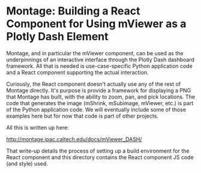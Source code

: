 
Montage: Building a React Component for Using mViewer as a Plotly Dash Element
==============================================================================

Montage, and in particular the mViewer component, can be used as
the underpinnings of an interactive interface through the Plotly Dash
dashboard framework.  All that is needed is use-case-specific Python
application code and a React component supporting the actual interaction.

Curiously, the React component doesn't actually use any of the rest of 
Montage directly.  It's purpose is provide a framework for displaying a
PNG that Montage has built, with the ability to zoom, pan, and pick locations.
The code that generates the image (mShrink, mSubimage, mViewer, etc.) is
part of the Python application code.  We will eventually include some of
those examples here but for now that code is part of other projects.

All this is written up here:

http://montage.ipac.caltech.edu/docs/mViewer_DASH/

That write-up details the process of setting up a build environment 
for the React component and this directory contains the React component
JS code (and style) used.
